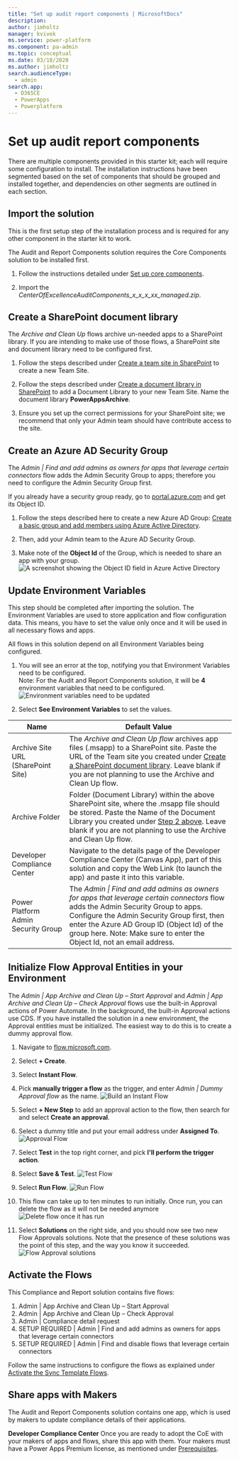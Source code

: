 ```yaml
---
title: "Set up audit report components | MicrosoftDocs"
description: 
author: jimholtz
manager: kvivek
ms.service: power-platform
ms.component: pa-admin
ms.topic: conceptual
ms.date: 03/18/2020
ms.author: jimholtz
search.audienceType: 
  - admin
search.app: 
  - D365CE
  - PowerApps
  - Powerplatform
---
```


# Set up audit report components
<!---KATHY SAYS: The TOC has a different name. You're probably already on top of that, but this is a reminder.--->
There are multiple components provided in this starter kit; each will require
some configuration to install. The installation instructions have been segmented
based on the set of components that should be grouped and installed together,
and dependencies on other segments are outlined in each section.

## Import the solution

This is the first setup step of the installation process and is required for any
other component in the starter kit to work.

The Audit and Report Components solution requires the Core Components solution
to be installed first.

1. Follow the instructions detailed under [Set up core components](setup-core-components.md).

1. Import the *CenterOfExcellenceAuditComponents_x_x_x_xx_managed.zip*.

## Create a SharePoint document library

The *Archive and Clean Up* <!---KATHY SAYS: I am recommending using italics (or you could use bold) because these flow names can get very long and it's really hard to understand wht is a flow name and what is the sentence.--->flows archive un-needed <!---KATHY SAYS: While this word wasn't technically necessary, I think it helps with understanding the sentence; otherwise "archive" could sound like an adjective modifiying "apps".--->apps to a SharePoint library. If you are intending to make use of those flows, a SharePoint site and document library
need to be configured first.

1. Follow the steps described under [Create a team site in
    SharePoint](https://support.office.com/en-us/article/create-a-team-site-in-sharepoint-ef10c1e7-15f3-42a3-98aa-b5972711777d)
    to create a new Team Site.

1. Follow the steps described under [Create a document library in
    SharePoint](https://support.office.com/en-us/article/create-a-document-library-in-sharepoint-306728fe-0325-4b28-b60d-f902e1d75939) to add a Document Library to your new Team Site. Name the document library **PowerAppsArchive**.

1. Ensure you set up the correct permissions for your SharePoint site; we 
    recommend that only your Admin team should have contribute access to the site.

## Create an Azure AD Security Group

The *Admin \| Find and add admins as owners for apps that leverage certain
connectors* flow adds the Admin Security Group to apps; therefore you need to configure the Admin Security Group first.

If you already have a security group ready, go to [portal.azure.com](<https://portal.azure.com/>) and get its Object ID.

1. Follow the steps described here to create a new Azure AD Group: [Create a basic group and add members using Azure Active Directory](https://docs.microsoft.com/en-us/azure/active-directory/fundamentals/active-directory-groups-create-azure-portal).

1. Then, add your Admin team to the Azure AD Security Group.

1. Make note of the **Object Id** of the Group, which is needed to share an app with your group. ![A screenshot showing the Object ID field in Azure Active Directory](media/coesetup_groupadmin.png)

## Update Environment Variables

This step should be completed after importing the solution. The Environment
Variables are used to store application and flow configuration data. This means, you have to set the value only once and it will be used in all necessary flows and apps.

All flows in this solution depend on all Environment Variables being configured.

1. You will see an error at the top<!---KATHY SAYS: At the top of what? You just sent me over to Azure before this, so I need to be re-oriented to where I am in Power Apps.--->, notifying you that Environment Variables need to be configured.  
    Note: For the Audit and Report Components solution, it will be **4**
    environment variables that need to be configured. ![Environment variables need to be updated](media/coesetup_setupenvvar.png)

1. Select  **See Environment Variables** to set the values.

| Name | Default Value |
|------|---------------|
| Archive Site URL (SharePoint Site)  | The *Archive and Clean Up flow* archives app files (.msapp) to a SharePoint site. Paste the URL of the Team site you created under [Create a SharePoint document library](#create-a-sharepoint-document-library). Leave blank if you are not planning to use the Archive and Clean Up flow.
| Archive Folder                      | Folder (Document Library) within the above SharePoint site, where the .msapp file should be stored. Paste the Name of the Document Library you created under [Step 2 above](#step-2-optional-create-a-sharepoint-document-library). Leave blank if you are not planning to use the Archive and Clean Up flow.                                                                                                                                                                                                                                                                                 |
| Developer Compliance Center         | Navigate to the details page of the Developer Compliance Center (Canvas App), part of this solution and copy the Web Link (to launch the app) and paste it into this variable.                                                                                                                                                                            |
| Power Platform Admin Security Group | The *Admin \| Find and add admins as owners for apps that leverage certain connectors* flow adds the Admin Security Group to apps. Configure the Admin Security Group first, then enter the Azure AD Group ID (Object Id) of the group here. Note: Make sure to enter the Object Id, not an email address. |

## Initialize Flow Approval Entities in your Environment

The *Admin \| App Archive and Clean Up – Start Approval* and *Admin \| App Archive and Clean Up – Check Approval* flows use the built-in<!---KATHY SAYS: "in-built" is a British phrase, perhaps.---> Approval actions of Power Automate. In the background, the built-in Approval actions use CDS.<!---KATHY SAYS: It's not clear to my whether the previous sentence is relevant?---> If you have installed the solution in a new environment, the Approval entities must be initialized. The easiest way to do this is to create a dummy approval flow.

1. Navigate to [flow.microsoft.com](https://flow.microsoft.com).

1. Select **+ Create**.

1. Select **Instant Flow**.

1. Pick **manually trigger a flow** as the trigger, and enter *Admin \| Dummy Approval flow* as the name. ![Build an Instant Flow](media/coesetup_flowtrigger.png)

1. Select **+ New Step** to add an approval action to the flow, then search for and select **Create an approval**.

1. Select a dummy title and put your email address under **Assigned To**. ![Approval Flow](media/coesetup_approval.png)

1. Select **Test** in the top right corner, and pick **I'll perform the trigger action**.

1. Select **Save & Test**.  ![Test Flow](media/coesetup_testflow.png)

1. Select **Run Flow**.  ![Run Flow](media/coesetup_runflow.png)

1. This flow can take up to ten minutes to run initially. Once run, you can delete the flow as it will not be needed anymore ![Delete flow once it has run](media/coesetup_approvaltest.png)

1. Select **Solutions** on the right <!---KATHY SAYS: Not left?--->side, and you should now see two new  Flow Approvals solutions. Note that the presence of these solutions was the point of this step, and the way you know it succeeded. <!---KATHY SAYS: I appreciate this note explaining how I know it succeeded.---> ![Flow Approval solutions](media/coesetup_flowsolutions.png)

## Activate the Flows

This Compliance and Report<!---KATHY SAYS: I thought it was "Audit and Report"?---> solution contains five flows:

1. Admin \| App Archive and Clean Up – Start Approval
1. Admin \| App Archive and Clean Up – Check Approval
1. Admin \| Compliance detail request
1. SETUP REQUIRED \| Admin \| Find and add admins as owners for apps that leverage certain connectors
1. SETUP REQUIRED \| Admin \| Find and disable flows that leverage certain connectors

Follow the same instructions to configure the flows as explained under [
Activate the Sync Template Flows](setup-core-components.md).<!---KATHY SAYS: Is there a way to link directly to that heading? Otherwise it's not entirely obvious which part of the linked page they're heading to.--->

## Share apps with Makers

The Audit and Report Components solution contains one app, which is used by
makers to update compliance details of their applications.

**Developer Compliance Center**
Once you are ready to adopt the CoE with your makers of apps and flows, share this app with them. Your makers must have a Power Apps Premium license, as mentioned under [Prerequisites](setup.md#prerequisites).
